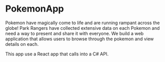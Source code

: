# PokemonApp

Pokemon have magically come to life and are running rampant across the globe! Park Rangers
have collected extensive data on each Pokemon and need a way to present and share it with
everyone.
We build a web application that allows users to browse through the pokemon and view
details on each. 

This app use a React app that calls into a C# API.